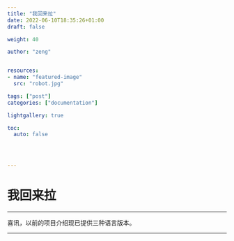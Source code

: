 ```yaml
---
title: "我回来拉"
date: 2022-06-10T18:35:26+01:00
draft: false

weight: 40

author: "zeng"


resources:
- name: "featured-image"
  src: "robot.jpg"

tags: ["post"]
categories: ["documentation"]

lightgallery: true

toc:
  auto: false




---
```


# 我回来拉

***
喜讯，以前的项目介绍现已提供三种语言版本。
***






